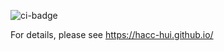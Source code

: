 
![ci-badge](https://github.com/HACC-Hui/HACC-Hui/workflows/ci-hacc-hui/badge.svg)

For details, please see https://hacc-hui.github.io/
